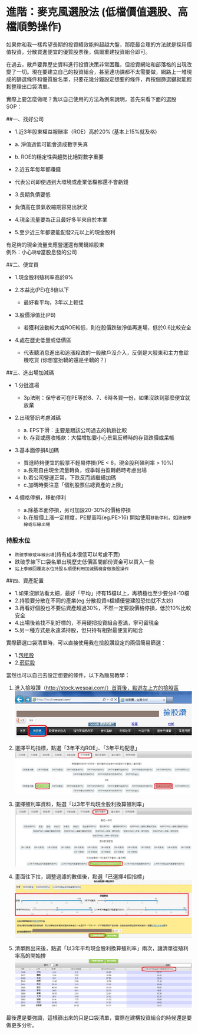 # 進階：麥克風選股法 (低檔價值選股、高檔順勢操作)


如果你和我一樣希望長期的投資績效能夠超越大盤，那麼最合理的方法就是採用價值投資，分散買進便宜的優質股票後，偶爾重建投資組合即可。

在過去，散戶要靠歷史資料進行投資決策非常困難，但投資網站和部落格的出現改變了一切。現在要建立自己的投資組合，甚至連功課都不太需要做，網路上一堆現成的篩選條件和優質股名單，只要花幾分鐘設定想要的條件，再按個篩選鍵就能輕鬆整理出口袋清單。

實際上要怎麼做呢？我以自己使用的方法為例來說明，首先來看下面的選股SOP：

##一、找好公司 

- 1.近3年股東權益報酬率（ROE）高於20% (基本上15%就及格)
 - a. 淨值過低可能會造成數字失真<br>
 - b. ROE的穩定性與趨勢比絕對數字重要<br>


- 2.近五年每年都賺錢
 - 代表公司即便遇到大環境或產業低檔都還不會虧錢


- 3.長期負債要低
 - 負債高在景氣收縮期容易出狀況


- 4.現金流量要為正且最好多半來自於本業
- 5.至少近三年都要能配發2元以上的現金股利

有足夠的現金流量支應營運還有閒錢給股東<br>
例外：小心`現增`當股息發的公司

##二、便宜買

- 1.現金股利殖利率高於8%
- 2.本益比(PE)在8倍以下
    - 最好看平均，3年以上較佳


- 3.股價淨值比(PB) 
    - 若獲利波動較大或ROE較低，則在股價跌破淨值再進場，低於0.6比較安全


- 4.處在歷史低量或低價區
    - 代表聽消息進出和追漲殺跌的一般散戶沒介入，反倒是大股東和主力會趁機吃貨
(你想當抬轎的還是坐轎的？)


##三、進出場加減碼

- 1.分批進場
    - 3p法則：保守者可在PE等於8、7、6時各買一份，如果沒跌到那麼便宜就放棄


- 2.出現警訊考慮減碼
    - a. EPS下滑：主要是跟該公司過去的軌跡比較 <br>
    - b. 存貨或應收帳款：大幅增加要小心景氣反轉時的存貨跌價或呆帳 <br>


- 3.基本面停損&加碼
    - 買進時夠便宜的股票不輕易停損(PE < 6，現金股利殖利率 > 10%) <br>
    - a.長期自由現金流量轉負，或季報由盈轉虧時考慮出場<br>
    - b.若公司營運正常，下跌反而該繼續加碼<br>
    - c.加碼時要注意「個別股票佔總資產的上限」<br>


- 4.價格停損，移動停利
    - a.除基本面停損，另可加設20-30%的價格停損<br>
    - b.在股價上漲一定程度，PE提高時(eg.PE>16) 開始使用`移動停利`，如`跌破季線或年線出場`
    

### 持股水位 
- `跌破季線或年線出場`(持有成本很低可以考慮不賣) 
-  跌破季線下口袋名單出現歷史低價區間部份資金可以買入一些
- `站上季線回覆高水位持股＆順便利用加減碼機會做換股操作`


##四、資產配置

- 1.如果沒辦法看太細，最好「平均」持有15檔以上，再積極也至少要分8-10檔<br>
- 2.持股要分散在不同的產業(eg.分散投資n檔績優營建股恐怕就不太妙)<br>
- 3.再看好個股也不要佔資產超過30%，不然一定要設價格停損，低於10%比較安全<br>
- 4.出場後若找不到好標的，不用硬把投資組合塞滿，寧可留現金 <br>
- 5.另一種方式是永遠滿持股，但只持有相對最便宜的組合<br>

實際篩選口袋清單時，可以直接使用我在撿股讚設定的兩個簡易篩選：


- 1.[包租股](http://stock.wespai.com/p/5322)
- 2.[菸屁股](http://stock.wespai.com/p/17060)

當然也可以自己去設定想要的條件，以下為簡易教學：


1. 進入撿股讚（http://stock.wespai.com/）首頁後，點選左上方的撿股區
![](images/assets_-LtET6TDCVmUjH1zesyw_-LtMt-8TMDibEfzUSBB2_-LtMt59bdoO9hH6Kgn9O_wespai1.jpg)

2.  選擇平均指標，點選「3年平均ROE」、「3年平均配息」
![](images/assets_-LtET6TDCVmUjH1zesyw_-LtMt9eQuSbgtq-rSEg8_-LtMtWC-gcwZBZGg9S2l_wespai2.jpg)

3. 選擇殖利率資料，點選「以3年平均現金股利換算殖利率」
![](images/assets_-LtET6TDCVmUjH1zesyw_-LtMt9eQuSbgtq-rSEg8_-LtMtaT1oJG-RlhiBnpf_wespai3.jpg)

4. 畫面往下拉，調整過濾的數值後，點選「已選擇4個指標」
![](images/assets_-LtET6TDCVmUjH1zesyw_-LtMt9eQuSbgtq-rSEg8_-LtMtdTGAmspPDS7_uCI_wespai4.jpg)

5. 清單跑出來後，點選「以3年平均現金股利換算殖利率」兩次，讓清單從殖利率高的開始排
![](images/assets_-LtET6TDCVmUjH1zesyw_-LtMt9eQuSbgtq-rSEg8_-LtMtsQG1n49LHNqtzXF_wespai5.jpg)


最後還是要強調，這樣篩出來的只是口袋清單，實際在建構投資組合的時候還是要做更多分析。